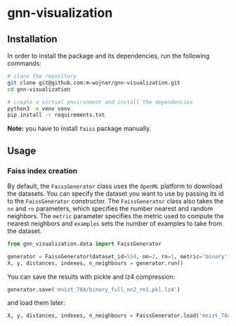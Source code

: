 # gnn-visualization

## Installation

In order to install the package and its dependencies, run the following commands:

```bash
# clone the repository
git clone git@github.com:m-wojnar/gnn-visualization.git
cd gnn-visualization

# create a virtual environment and install the dependencies
python3 -m venv venv
pip install -r requirements.txt
```

**Note:** you have to install `faiss` package manually.

## Usage

### Faiss index creation

By default, the `FaissGenerator` class uses the `OpenML` platform to download the datasets. You can specify the dataset
you want to use by passing its id to the `FaissGenerator` constructor. The `FaissGenerator` class also takes the
`nn` and `rn` parameters, which specifies the number nearest and random neighbors. The `metric` parameter specifies 
the metric used to compute the nearest neighbors and `examples` sets the number of examples to take from the dataset.

```python
from gnn_visualization.data import FaissGenerator

generator = FaissGenerator(dataset_id=554, nn=2, rn=1, metric='binary')
X, y, distances, indexes, n_neighbours = generator.run()
```

You can save the results with pickle and lz4 compression:

```python
generator.save('mnist_784/binary_full_nn2_rn1.pkl.lz4')
```

and load them later:

```python
X, y, distances, indexes, n_neighbours = FaissGenerator.load('mnist_784/binary_full_nn2_rn1.pkl.lz4')
```